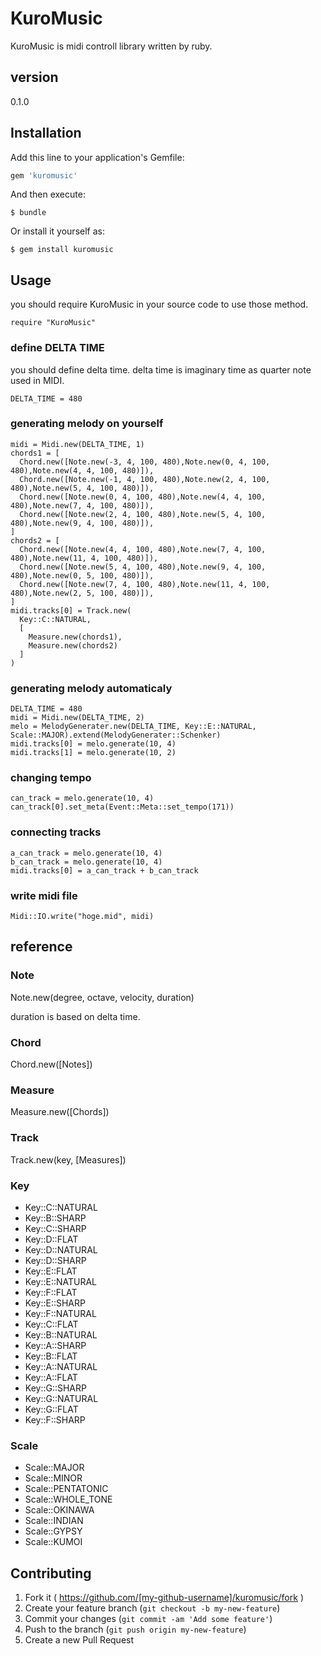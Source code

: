 # KuroMusic

KuroMusic is midi controll library written by ruby.

## version
0.1.0

## Installation

Add this line to your application's Gemfile:

```ruby
gem 'kuromusic'
```

And then execute:

    $ bundle

Or install it yourself as:

    $ gem install kuromusic

## Usage

you should require KuroMusic in your source code to use those method.
```ruby:
require "KuroMusic"
```

### define DELTA TIME

you should define delta time.
delta time is imaginary time as quarter note used in MIDI.
```ruby:
DELTA_TIME = 480
```

### generating melody on yourself
```ruby:
midi = Midi.new(DELTA_TIME, 1)
chords1 = [
  Chord.new([Note.new(-3, 4, 100, 480),Note.new(0, 4, 100, 480),Note.new(4, 4, 100, 480)]),
  Chord.new([Note.new(-1, 4, 100, 480),Note.new(2, 4, 100, 480),Note.new(5, 4, 100, 480)]),
  Chord.new([Note.new(0, 4, 100, 480),Note.new(4, 4, 100, 480),Note.new(7, 4, 100, 480)]),
  Chord.new([Note.new(2, 4, 100, 480),Note.new(5, 4, 100, 480),Note.new(9, 4, 100, 480)]),
]
chords2 = [
  Chord.new([Note.new(4, 4, 100, 480),Note.new(7, 4, 100, 480),Note.new(11, 4, 100, 480)]),
  Chord.new([Note.new(5, 4, 100, 480),Note.new(9, 4, 100, 480),Note.new(0, 5, 100, 480)]),
  Chord.new([Note.new(7, 4, 100, 480),Note.new(11, 4, 100, 480),Note.new(2, 5, 100, 480)]),
]
midi.tracks[0] = Track.new(
  Key::C::NATURAL,
  [
    Measure.new(chords1),
    Measure.new(chords2)
  ]
)
```

### generating melody automaticaly
```ruby:
DELTA_TIME = 480
midi = Midi.new(DELTA_TIME, 2)
melo = MelodyGenerater.new(DELTA_TIME, Key::E::NATURAL, Scale::MAJOR).extend(MelodyGenerater::Schenker)
midi.tracks[0] = melo.generate(10, 4)
midi.tracks[1] = melo.generate(10, 2)
```

### changing tempo
```ruby:
can_track = melo.generate(10, 4)
can_track[0].set_meta(Event::Meta::set_tempo(171))
```

### connecting tracks
```ruby:
a_can_track = melo.generate(10, 4)
b_can_track = melo.generate(10, 4)
midi.tracks[0] = a_can_track + b_can_track
```

### write midi file
```ruby:
Midi::IO.write("hoge.mid", midi)
```

## reference
### Note
Note.new(degree, octave, velocity, duration)

duration is based on delta time.

### Chord
Chord.new([Notes])

### Measure
Measure.new([Chords])

### Track
Track.new(key, [Measures])

### Key
- Key::C::NATURAL
- Key::B::SHARP
- Key::C::SHARP
- Key::D::FLAT
- Key::D::NATURAL
- Key::D::SHARP
- Key::E::FLAT
- Key::E::NATURAL
- Key::F::FLAT
- Key::E::SHARP
- Key::F::NATURAL
- Key::C::FLAT
- Key::B::NATURAL
- Key::A::SHARP
- Key::B::FLAT
- Key::A::NATURAL
- Key::A::FLAT
- Key::G::SHARP
- Key::G::NATURAL
- Key::G::FLAT
- Key::F::SHARP

### Scale
- Scale::MAJOR
- Scale::MINOR
- Scale::PENTATONIC
- Scale::WHOLE_TONE
- Scale::OKINAWA
- Scale::INDIAN
- Scale::GYPSY
- Scale::KUMOI

## Contributing

1. Fork it ( https://github.com/[my-github-username]/kuromusic/fork )
2. Create your feature branch (`git checkout -b my-new-feature`)
3. Commit your changes (`git commit -am 'Add some feature'`)
4. Push to the branch (`git push origin my-new-feature`)
5. Create a new Pull Request
